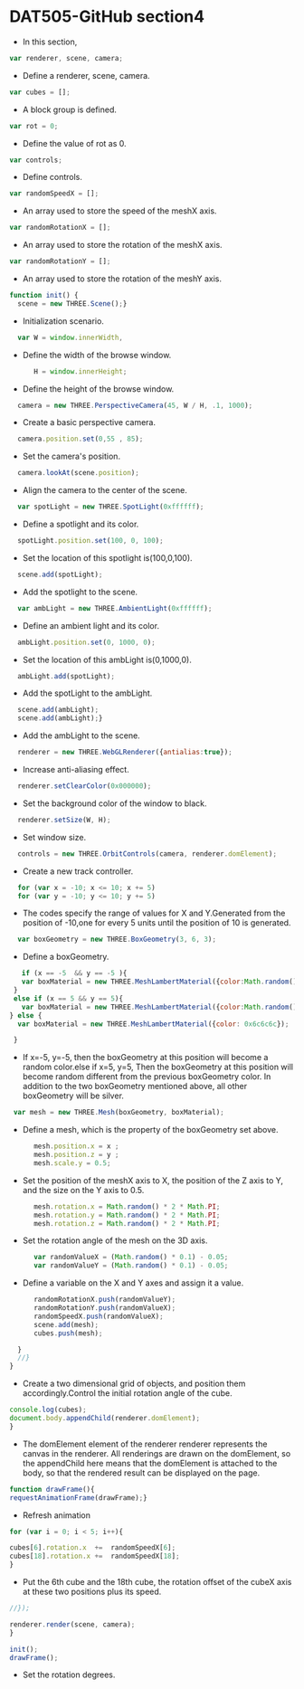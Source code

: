 # DAT505-GitHub section4 #

* In this section,

```javascript
var renderer, scene, camera;
```
* Define a renderer, scene, camera.

```javascript
var cubes = [];
```
* A block group is defined.

```javascript
var rot = 0;
```
* Define the value of rot as 0.

```javascript
var controls;
```
* Define controls.

```javascript
var randomSpeedX = [];
```
* An array used to store the speed of the meshX axis.

```javascript
var randomRotationX = [];
```
* An array used to store the rotation of the meshX axis.

```javascript
var randomRotationY = [];
```
* An array used to store the rotation of the meshY axis.

```javascript
function init() {
  scene = new THREE.Scene();}
```
* Initialization scenario.

```javascript
  var W = window.innerWidth,
```
* Define the width of the browse window.

```javascript
      H = window.innerHeight;
```
* Define the height of the browse window.

```javascript
  camera = new THREE.PerspectiveCamera(45, W / H, .1, 1000);
```
* Create a basic perspective camera.

```javascript
  camera.position.set(0,55 , 85);
```
* Set the camera's position.

```javascript
  camera.lookAt(scene.position);
```
* Align the camera to the center of the scene.

```javascript
  var spotLight = new THREE.SpotLight(0xffffff);
```
* Define a spotlight and its color.

```javascript
  spotLight.position.set(100, 0, 100);
```
* Set the location of this spotlight is(100,0,100).

```javascript
  scene.add(spotLight);
```
* Add the spotlight to the scene.

```javascript
  var ambLight = new THREE.AmbientLight(0xffffff);
```
* Define an ambient light and its color.

```javascript
  ambLight.position.set(0, 1000, 0);
```
* Set the location of this ambLight is(0,1000,0).

```javascript
  ambLight.add(spotLight);
```
* Add the spotLight to the ambLight.

```javascript
  scene.add(ambLight);
  scene.add(ambLight);}
```
* Add the ambLight to the scene.

```javascript
  renderer = new THREE.WebGLRenderer({antialias:true});
```
* Increase anti-aliasing effect.

```javascript
  renderer.setClearColor(0x000000);
```
* Set the background color of the window to black.

```javascript
  renderer.setSize(W, H);
```
* Set window size.

```javascript
  controls = new THREE.OrbitControls(camera, renderer.domElement);
```
* Create a new track controller.

```javascript
  for (var x = -10; x <= 10; x += 5)  
  for (var y = -10; y <= 10; y += 5)
```
* The codes specify the range of values for X and Y.Generated from the position of -10,one for every 5 units until the position of 10 is generated.

```javascript
  var boxGeometry = new THREE.BoxGeometry(3, 6, 3);
```
* Define a boxGeometry.

```javascript
   if (x == -5  && y == -5 ){
   var boxMaterial = new THREE.MeshLambertMaterial({color:Math.random()*0xFFFFFF});
 }
 else if (x == 5 && y == 5){
   var boxMaterial = new THREE.MeshLambertMaterial({color:Math.random()*0xFFFFFF});
} else {
  var boxMaterial = new THREE.MeshLambertMaterial({color: 0x6c6c6c});

 }
```
* If x=-5, y=-5, then the boxGeometry at this position will become a random color.else if x=5, y=5,
Then the boxGeometry at this position will become random different from the previous boxGeometry color.
In addition to the two boxGeometry mentioned above, all other boxGeometry will be silver.

```javascript
 var mesh = new THREE.Mesh(boxGeometry, boxMaterial);
```
* Define a mesh, which is the property of the boxGeometry set above.

```javascript
      mesh.position.x = x ;
      mesh.position.z = y ;
      mesh.scale.y = 0.5;
```
* Set the position of the meshX axis to X, the position of the Z axis to Y, and the size on the Y axis to 0.5.

```javascript
      mesh.rotation.x = Math.random() * 2 * Math.PI;
      mesh.rotation.y = Math.random() * 2 * Math.PI;
      mesh.rotation.z = Math.random() * 2 * Math.PI;
```
* Set the rotation angle of the mesh on the 3D axis.

```javascript
      var randomValueX = (Math.random() * 0.1) - 0.05;
      var randomValueY = (Math.random() * 0.1) - 0.05;
```
* Define a variable on the X and Y axes and assign it a value.

```javascript
      randomRotationX.push(randomValueY);
      randomRotationY.push(randomValueX);
      randomSpeedX.push(randomValueX);
      scene.add(mesh);
      cubes.push(mesh);

  }
  //}
}
```
* Create a two dimensional grid of objects, and position them accordingly.Control the initial rotation angle of the cube.

```javascript
console.log(cubes);
document.body.appendChild(renderer.domElement);
}
```
* The domElement element of the renderer renderer represents the canvas in the renderer. All renderings are drawn on the domElement, so the appendChild here means that the domElement is attached to the body, so that the rendered result can be displayed on the page.

```javascript
function drawFrame(){
requestAnimationFrame(drawFrame);}
```
* Refresh animation

```javascript
for (var i = 0; i < 5; i++){

cubes[6].rotation.x  +=  randomSpeedX[6];
cubes[18].rotation.x +=  randomSpeedX[18];
}
```
* Put the 6th cube and the 18th cube, the rotation offset of the cubeX axis at these two positions plus its speed.

```javascript
//});

renderer.render(scene, camera);
}

init();
drawFrame();
```

* Set the rotation degrees.
